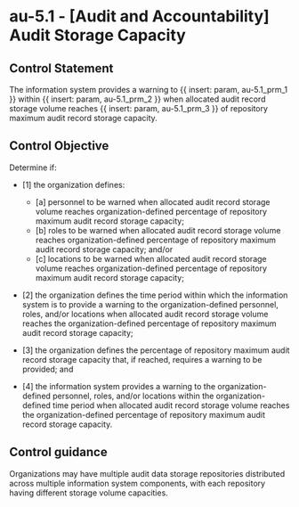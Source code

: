 # au-5.1 - \[Audit and Accountability\] Audit Storage Capacity

## Control Statement

The information system provides a warning to {{ insert: param, au-5.1_prm_1 }} within {{ insert: param, au-5.1_prm_2 }} when allocated audit record storage volume reaches {{ insert: param, au-5.1_prm_3 }} of repository maximum audit record storage capacity.

## Control Objective

Determine if:

- \[1\] the organization defines:

  - \[a\] personnel to be warned when allocated audit record storage volume reaches organization-defined percentage of repository maximum audit record storage capacity;
  - \[b\] roles to be warned when allocated audit record storage volume reaches organization-defined percentage of repository maximum audit record storage capacity; and/or
  - \[c\] locations to be warned when allocated audit record storage volume reaches organization-defined percentage of repository maximum audit record storage capacity;

- \[2\] the organization defines the time period within which the information system is to provide a warning to the organization-defined personnel, roles, and/or locations when allocated audit record storage volume reaches the organization-defined percentage of repository maximum audit record storage capacity;

- \[3\] the organization defines the percentage of repository maximum audit record storage capacity that, if reached, requires a warning to be provided; and

- \[4\] the information system provides a warning to the organization-defined personnel, roles, and/or locations within the organization-defined time period when allocated audit record storage volume reaches the organization-defined percentage of repository maximum audit record storage capacity.

## Control guidance

Organizations may have multiple audit data storage repositories distributed across multiple information system components, with each repository having different storage volume capacities.
